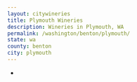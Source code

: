 ```yaml
---
layout: citywineries
title: Plymouth Wineries
description: Wineries in Plymouth, WA
permalink: /washington/benton/plymouth/
state: wa
county: benton
city: plymouth
---
```

-
